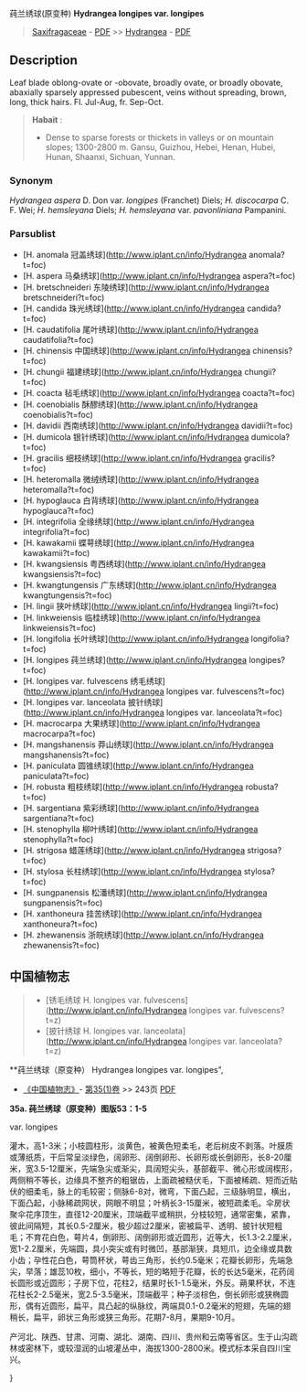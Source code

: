 莼兰绣球(原变种) **Hydrangea longipes var. longipes**

> [Saxifragaceae](http://www.iplant.cn/info/Saxifragaceae?t=foc) - [PDF](http://www.iplant.cn/foc/pdf/Saxifragaceae.pdf) >> [Hydrangea](http://www.iplant.cn/info/Hydrangea?t=foc) - [PDF](http://www.iplant.cn/foc/pdf/Hydrangea.pdf)

## Description

Leaf blade oblong-ovate or -obovate, broadly ovate, or broadly obovate, abaxially sparsely appressed pubescent, veins without spreading, brown, long, thick hairs. Fl. Jul-Aug, fr. Sep-Oct.


> **Habait** : 
>* Dense to sparse forests or thickets in valleys or on mountain slopes; 1300-2800 m. Gansu, Guizhou, Hebei, Henan, Hubei, Hunan, Shaanxi, Sichuan, Yunnan.

### Synonym
*Hydrangea aspera* D. Don var. *longipes* (Franchet) Diels; *H. discocarpa* C. F. Wei; *H. hemsleyana* Diels; *H. hemsleyana* var. *pavonliniana* Pampanini.



### Parsublist

* [H.  anomala  冠盖绣球](http://www.iplant.cn/info/Hydrangea anomala?t=foc)
* [H.  aspera  马桑绣球](http://www.iplant.cn/info/Hydrangea aspera?t=foc)
* [H.  bretschneideri  东陵绣球](http://www.iplant.cn/info/Hydrangea bretschneideri?t=foc)
* [H.  candida  珠光绣球](http://www.iplant.cn/info/Hydrangea candida?t=foc)
* [H.  caudatifolia  尾叶绣球](http://www.iplant.cn/info/Hydrangea caudatifolia?t=foc)
* [H.  chinensis  中国绣球](http://www.iplant.cn/info/Hydrangea chinensis?t=foc)
* [H.  chungii  福建绣球](http://www.iplant.cn/info/Hydrangea chungii?t=foc)
* [H.  coacta  毡毛绣球](http://www.iplant.cn/info/Hydrangea coacta?t=foc)
* [H.  coenobialis  酥醪绣球](http://www.iplant.cn/info/Hydrangea coenobialis?t=foc)
* [H.  davidii  西南绣球](http://www.iplant.cn/info/Hydrangea davidii?t=foc)
* [H.  dumicola  银针绣球](http://www.iplant.cn/info/Hydrangea dumicola?t=foc)
* [H.  gracilis  细枝绣球](http://www.iplant.cn/info/Hydrangea gracilis?t=foc)
* [H.  heteromalla  微绒绣球](http://www.iplant.cn/info/Hydrangea heteromalla?t=foc)
* [H.  hypoglauca  白背绣球](http://www.iplant.cn/info/Hydrangea hypoglauca?t=foc)
* [H.  integrifolia  全缘绣球](http://www.iplant.cn/info/Hydrangea integrifolia?t=foc)
* [H.  kawakamii  蝶萼绣球](http://www.iplant.cn/info/Hydrangea kawakamii?t=foc)
* [H.  kwangsiensis  粤西绣球](http://www.iplant.cn/info/Hydrangea kwangsiensis?t=foc)
* [H.  kwangtungensis  广东绣球](http://www.iplant.cn/info/Hydrangea kwangtungensis?t=foc)
* [H.  lingii  狭叶绣球](http://www.iplant.cn/info/Hydrangea lingii?t=foc)
* [H.  linkweiensis  临桂绣球](http://www.iplant.cn/info/Hydrangea linkweiensis?t=foc)
* [H.  longifolia  长叶绣球](http://www.iplant.cn/info/Hydrangea longifolia?t=foc)
* [H.  longipes  莼兰绣球](http://www.iplant.cn/info/Hydrangea longipes?t=foc)
* [H.  longipes var. fulvescens  绣毛绣球](http://www.iplant.cn/info/Hydrangea longipes var. fulvescens?t=foc)
* [H.  longipes var. lanceolata  披针绣球](http://www.iplant.cn/info/Hydrangea longipes var. lanceolata?t=foc)
* [H.  macrocarpa  大果绣球](http://www.iplant.cn/info/Hydrangea macrocarpa?t=foc)
* [H.  mangshanensis  莽山绣球](http://www.iplant.cn/info/Hydrangea mangshanensis?t=foc)
* [H.  paniculata  圆锥绣球](http://www.iplant.cn/info/Hydrangea paniculata?t=foc)
* [H.  robusta  粗枝绣球](http://www.iplant.cn/info/Hydrangea robusta?t=foc)
* [H.  sargentiana  紫彩绣球](http://www.iplant.cn/info/Hydrangea sargentiana?t=foc)
* [H.  stenophylla  柳叶绣球](http://www.iplant.cn/info/Hydrangea stenophylla?t=foc)
* [H.  strigosa  蜡莲绣球](http://www.iplant.cn/info/Hydrangea strigosa?t=foc)
* [H.  stylosa  长柱绣球](http://www.iplant.cn/info/Hydrangea stylosa?t=foc)
* [H.  sungpanensis  松潘绣球](http://www.iplant.cn/info/Hydrangea sungpanensis?t=foc)
* [H.  xanthoneura  挂苦绣球](http://www.iplant.cn/info/Hydrangea xanthoneura?t=foc)
* [H.  zhewanensis  浙皖绣球](http://www.iplant.cn/info/Hydrangea zhewanensis?t=foc)

## 中国植物志

> * [锈毛绣球  H.  longipes var. fulvescens](http://www.iplant.cn/info/Hydrangea longipes var. fulvescens?t=z)
> * [披针绣球  H.  longipes var. lanceolata](http://www.iplant.cn/info/Hydrangea longipes var. lanceolata?t=z)


**莼兰绣球（原变种） Hydrangea longipes var. longipes",



* [《中国植物志》](http://www.iplant.cn/frps)- [第35(1)卷](http://www.iplant.cn/frps/vol/35(1)) >> 243页 [PDF](http://www.iplant.cn/frps/pdf/35(1)/243.pdf)


**35a. 莼兰绣球（原变种）图版53：1-5**

var. longipes

灌木，高1-3米；小枝圆柱形，淡黄色，被黄色短柔毛，老后树皮不剥落。叶膜质或薄纸质，干后常呈淡绿色，阔卵形、阔倒卵形、长卵形或长倒卵形，长8-20厘米，宽3.5-12厘米，先端急尖或渐尖，具阔短尖头，基部截平、微心形或阔楔形，两侧稍不等长，边缘具不整齐的粗锯齿，上面疏被糙伏毛，下面被稀疏、短而近贴伏的细柔毛，脉上的毛较密；侧脉6-8对，微弯，下面凸起，三级脉明显，横出，下面凸起，小脉稀疏网状，网眼不明显；叶柄长3-15厘米，被短疏柔毛。伞房状聚伞花序顶生，直径12-20厘米，顶端截平或稍拱，分枝较短，通常密集，紧靠，彼此间隔短，其长0.5-2厘米，极少超过2厘米，密被扁平、透明、披针状短粗毛；不育花白色，萼片4，倒卵形、阔倒卵形或近圆形，近等大，长1.3-2.2厘米，宽1-2.2厘米，先端圆，具小突尖或有时微凹，基部渐狭，具短爪，边全缘或具数小齿；孕性花白色，萼筒杯状，萼齿三角形，长约0.5毫米；花瓣长卵形，先端急尖，早落；雄蕊10枚，细小，不等长，短的略短于花瓣，长的长达5毫米，花药阔长圆形或近圆形；子房下位，花柱2，结果时长1-1.5毫米，外反。蒴果杯状，不连花柱长2-2.5毫米，宽2.5-3.5毫米，顶端截平；种子淡棕色，倒长卵形或狭椭圆形，偶有近圆形，扁平，具凸起的纵脉纹，两端具0.1-0.2毫米的短翅，先端的翅稍长，扁平，卵状三角形或狭三角形。花期7-8月，果期9-10月。

产河北、陕西、甘肃、河南、湖北、湖南、四川、贵州和云南等省区。生于山沟疏林或密林下，或较湿润的山坡灌丛中，海拔1300-2800米。模式标本采自四川宝兴。



}
